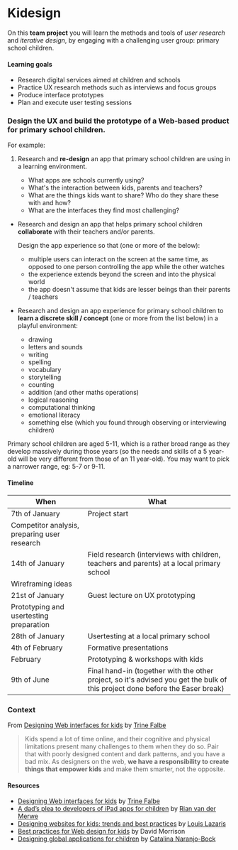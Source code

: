 # Kidesign

On this **team project** you will learn the methods and tools of *user research* and *iterative design*, by engaging with a challenging user group: primary school children. 

#### Learning goals

* Research digital services aimed at children and schools
* Practice UX research methods such as interviews and focus groups
* Produce interface prototypes 
* Plan and execute user testing sessions

### Design the **UX** and build the **prototype** of a Web-based product for primary school children.

For example:

1. Research and **re-design** an app that primary school children are using in a learning environment.

	* What apps are schools currently using? 
	* What's the interaction between kids, parents and teachers?
	* What are the things kids want to share? Who do they share these with and how?
	* What are the interfaces they find most challenging? 
* Research and design an app that helps primary school children **collaborate** with their teachers and/or parents. 

	Design the app experience so that (one or more of the below):

	* multiple users can interact on the screen at the same time, as opposed to one person controlling the app while the other watches
	* the experience extends beyond the screen and into the physical world
	* the app doesn't assume that kids are lesser beings than their parents / teachers
* Research and design an app experience for primary school children to **learn a discrete skill / concept** (one or more from the list below) in a playful environment:

	* drawing
	* letters and sounds
	* writing
	* spelling
	* vocabulary
	* storytelling
	* counting
	* addition (and other maths operations)
	* logical reasoning
	* computational thinking
	* emotional literacy
	* something else (which you found through observing or interviewing children)

Primary school children are aged 5-11, which is a rather broad range as they develop massively during those years (so the needs and skills of a 5 year-old will be very different from those of an 11 year-old). You may want to pick a narrower range, eg: 5-7 or 9-11.

#### Timeline

When | What
---- | ----
7th of January | Project start
 | Competitor analysis, preparing user research
14th of January | Field research (interviews with children, teachers and parents) at a local primary school 
 | Wireframing ideas 
21st of January | Guest lecture on UX prototyping
 | Prototyping and usertesting preparation
28th of January | Usertesting at a local primary school
4th of February | Formative presentations
February | Prototyping & workshops with kids   
9th of June | Final hand-in (together with the other project, so it's advised you get the bulk of this project done before the Easer break)

### Context

From [Designing Web interfaces for kids](https://www.smashingmagazine.com/2015/08/designing-web-interfaces-for-kids/) by [Trine Falbe](https://twitter.com/trinefalbe)

> Kids spend a lot of time online, and their cognitive and physical limitations present many challenges to them when they do so. Pair that with poorly designed content and dark patterns, and you have a bad mix. As designers on the web, **we have a responsibility to create things that empower kids** and make them smarter, not the opposite.


<!-- from https://speakerdeck.com/destraynor/the-language-of-interfaces 

* Web-*sites* are turning into Web-*apps*: one does not simply *read* an app.
* The Web is being rebuilt around **people**, aka *the users* (think comments, recommendations, wish lists, personalised feeds..)
* **Social networks** are the most popular Web-apps for people to connect and interact with each other online
* A social Web-app is a gamble on **content** (will people **produce** content for your app?)
* The people use the **interfaces** (that you design) to do this
* You control the *user interface*, the *[blank slate](http://ui-patterns.com/patterns/BlankSlate)* for new users, and the *content definition* (it's called *tweet*, not *share*, *post*, *update* etc.)
* Interfaces influence **behaviour**, and words influence **relationships** (*friends*, *partners*, *buddies*, *colleagues* etc.)
* The words you put on something, be it an **action** or a relationship, define your app.
* [Copywriting is Interface Design](https://gettingreal.37signals.com/ch09_Copywriting_is_Interface_Design.php)

-->

#### Resources

* [Designing Web interfaces for kids](https://www.smashingmagazine.com/2015/08/designing-web-interfaces-for-kids/) by [Trine Falbe](https://twitter.com/trinefalbe)
* [A dad’s plea to developers of iPad apps for children](https://www.smashingmagazine.com/2012/03/dads-plea-developers-ipad-apps-children/) by [Rian van der Merwe](http://www.elezea.com/)
* [Designing websites for kids: trends and best practices](https://www.smashingmagazine.com/2009/11/designing-websites-for-kids-trends-and-best-practices/) by [Louis Lazaris](https://twitter.com/ImpressiveWebs)
* [Best practices for Web design for kids](https://www.smashingmagazine.com/2011/07/best-practices-for-designing-websites-for-kids/) by David Morrison
* [Designing global applications for children](https://www.smashingmagazine.com/2011/09/designing-global-applications-for-children/) by [Catalina Naranjo-Bock](https://twitter.com/CatalinaNBock)

<!--
### TODO

- [ ] Check out [NearPod](https://www.nearpod.com/)

-->